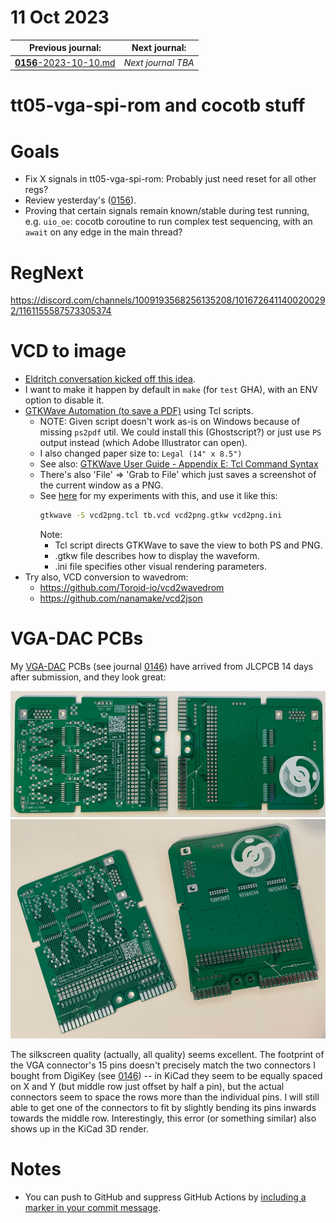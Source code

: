 # 11 Oct 2023

| Previous journal: | Next journal: |
|-|-|
| [**0156**-2023-10-10.md](./0156-2023-10-10.md) | *Next journal TBA* |

# tt05-vga-spi-rom and cocotb stuff

# Goals

*   Fix X signals in tt05-vga-spi-rom: Probably just need reset for all other regs?
*   Review yesterday's ([0156](./0156-2023-10-10.md)).
*   Proving that certain signals remain known/stable during test running, e.g. `uio_oe`: cocotb coroutine to run complex test sequencing, with an `await` on any edge in the main thread?


# RegNext

https://discord.com/channels/1009193568256135208/1016726411400200292/1161155587573305374


# VCD to image

*   [Eldritch conversation kicked off this idea](https://discord.com/channels/1009193568256135208/1023600305407008868/1142514886304342157).
*   I want to make it happen by default in `make` (for `test` GHA), with an ENV option to disable it.
*   [GTKWave Automation (to save a PDF)](https://ughe.github.io/2018/11/13/gtkwave-automation) using Tcl scripts.
    *   NOTE: Given script doesn't work as-is on Windows because of missing `ps2pdf` util. We could install this (Ghostscript?) or just use `PS` output instead (which Adobe Illustrator can open).
    *   I also changed paper size to: `Legal (14" x 8.5")`
    *   See also: [GTKWave User Guide - Appendix E: Tcl Command Syntax](https://gtkwave.sourceforge.net/gtkwave.pdf#page=117&zoom=100,76,206)
    *   There's also 'File' => 'Grab to File' which just saves a screenshot of the current window as a PNG.
    *   See [here](https://github.com/algofoogle/tt05-vga-spi-rom/commit/158a5a0d7550ee5ad040af42a8ad8d0f67f6e489) for my experiments with this, and use it like this:
        ```bash
        gtkwave -S vcd2png.tcl tb.vcd vcd2png.gtkw vcd2png.ini
        ```
        Note:
        *   Tcl script directs GTKWave to save the view to both PS and PNG.
        *   .gtkw file describes how to display the waveform.
        *   .ini file specifies other visual rendering parameters.
*   Try also, VCD conversion to wavedrom:
    *   https://github.com/Toroid-io/vcd2wavedrom
    *   https://github.com/nanamake/vcd2json


# VGA-DAC PCBs

My [VGA-DAC] PCBs (see journal [0146]) have arrived from JLCPCB 14 days after submission, and they look great:

![VGA-DAC PCB front and back, straight](./i/0157-vga-dac-pcb-1.png)
![VGA-DAC PCB front and back, angled](./i/0157-vga-dac-pcb-2.png)

The silkscreen quality (actually, all quality) seems excellent. The footprint of the VGA connector's 15 pins doesn't precisely match the two connectors I bought from DigiKey (see [0146]) -- in KiCad they seem to be equally spaced on X and Y (but middle row just offset by half a pin), but the actual connectors seem to space the rows more than the individual pins. I will still able to get one of the connectors to fit by slightly bending its pins inwards towards the middle row. Interestingly, this error (or something similar) also shows up in the KiCad 3D render.


# Notes

*   You can push to GitHub and suppress GitHub Actions by [including a marker in your commit message](https://docs.github.com/en/actions/managing-workflow-runs/skipping-workflow-runs).

[VGA-DAC]: https://github.com/algofoogle/sandpit/tree/master/fpga/VGA-DAC
[0146]: ./0146-2023-09-26.md
